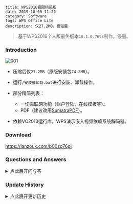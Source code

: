 ```
title: WPS2016极限精简版
date: 2019-10-05 11:29
category: Software
tags: WPS Office Lite
description: 仅27.2MB，极轻量
```

> 基于WPS2016个人版最终版本`10.1.0.7698`制作。侵删。

### Introduction

![001](/res/20191005-1129-001.png)

* 压缩后仅`27.2MB`（原版安装包`74.8MB`）。

* 运行`/安装或卸载.bat`进行安装、卸载操作。

* 部分精简列表：
    * 一切需联网功能（账户登陆、在线模板等）。
    * PDF（建议改用[SumatraPDF](https://sumatrapdfreader.org)）。

* 依赖VC2010运行库。WPS演示嵌入视频依赖系统解码器。

### Download

<https://lanzoux.com/b00zo76pi>

<!-- TODO: 提供一个便携版启动器 -->

### Questions and Answers

<details>
<summary>点此展开问与答</summary>

* 附加包里有什么？
    * 英文、繁体中文界面语言包；HTML支持；音视频解码器；运行库；系统库（用于过度精简的WinPE，提取自Win7，若需兼容XP请自行依样提取）。

* 为什么选择WPS，而不是MicrosoftOffice？
    * WPS更适合我这类轻度用户。MSOffice体积大，安装极慢，到处乱写注册表，还得丢一大堆东西到`%WinDir%`里头。

* 为什么选择WPS2016，而不是2019/2013？
    * 2019新增功能大多为需联网的增值功能，与修改初衷不符；2013不支持主流OfficeXML（`.docx`等）格式。

* 为什么选择修改个人版，而不是较新的专业版？
    * 功能更新自2019预览发布后就已大致停止，因而个人版最终版本与专业版差异极小。又及，专业版体积大，且授权验证较为麻烦。

* 如何使用多窗口/多进程模式？
    * 启动时命令行加参数`-w`。

</details>

### Update History

<details>
<summary>点此展开更新历史</summary>

#### Next

* 新增：
    * 安装管理器。
    * 附加包（包含语言包和各种补丁）。

* 移除：
    * 旧版公式编辑器（同时WPS原本也不支持MathML公式编辑，仅支持查看）。
    * LibCurl、错误报告等组件。
    * PE数字证书等附加数据。
    * 自动新建`/addons`等空文件夹。
    * 启动时注册表修复弹窗。
    * `F1`帮助快捷键。
    * 帮助、退出等菜单项。
    * 标题栏、标签页文件图标。
    * 插入截图。
    * 皮肤管理。
    * SmartArt（智能图形）编辑。
    * 夜间、护眼模式。
    * WPS文字拼音指南。
    * WPS表格`.xlsb`（二进制表）格式支持。
    * 其他无用资源。

* 修复：
    * 无法插入艺术字。
    * 开始选项卡调整字号功能消失。
    * 全屏浮窗不可用。
    * 部分悬停提示缺失。
    * WPS文字插入表格崩溃。
    * WPS文字无法插入图表。
    * WPS演示、WPS文字无法编辑图表数据。
    * WPS表格单元格中文货币等格式缺失。
    * WPS演示项目符号和编号崩溃。
    * WPS演示在界面缩放时字号选择框过宽。
    * 由缺失版本识别导致的功能缺失，例如WPS表格分页预览。
    * 由缺失Manifest导致的缩放不正常。

* 其他调整：
    * 减淡窗口阴影。
    * 重绘无标签页时的新建和打开按钮。
    * 重绘右上角窗口控制按钮。

#### 20200719

* 去掉了没有软用的启动器。等有闲暇再重写一个。

* 迫于学业压力，无限期鸽置。

#### 20191013

* 用空DLL替换OpenSSL组件，减小大小。

#### 20191005

* 基于原版重制。

* 窗口默认字体由宋体改为微软雅黑。

* 提供运行库补丁。

#### 20180607

* 改用192MB大字典压缩包，体积减小一点点。

#### 20180331

* 首个版本，基于“小俊”的修改版制作。

</details>
